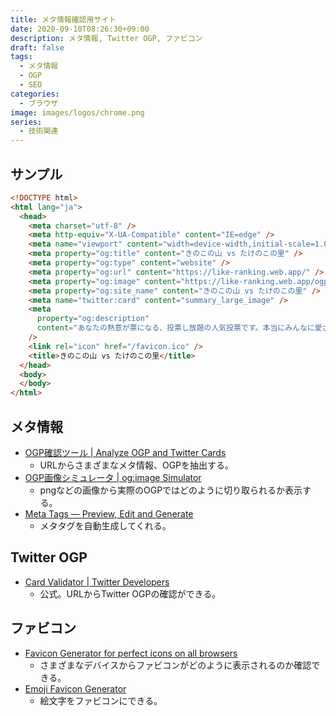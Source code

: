 ```yaml
---
title: メタ情報確認用サイト
date: 2020-09-10T08:26:30+09:00
description: メタ情報, Twitter OGP, ファビコン
draft: false
tags:
  - メタ情報
  - OGP
  - SEO
categories:
  - ブラウザ
image: images/logos/chrome.png
series:
  - 技術関連
---
```


## サンプル

```html
<!DOCTYPE html>
<html lang="ja">
  <head>
    <meta charset="utf-8" />
    <meta http-equiv="X-UA-Compatible" content="IE=edge" />
    <meta name="viewport" content="width=device-width,initial-scale=1.0" />
    <meta property="og:title" content="きのこの山 vs たけのこの里" />
    <meta property="og:type" content="website" />
    <meta property="og:url" content="https://like-ranking.web.app/" />
    <meta property="og:image" content="https://like-ranking.web.app/ogp.png" />
    <meta property="og:site_name" content="きのこの山 vs たけのこの里" />
    <meta name="twitter:card" content="summary_large_image" />
    <meta
      property="og:description"
      content="あなたの熱意が票になる、投票し放題の人気投票です。本当にみんなに愛されているのはどっちだ！？"
    />
    <link rel="icon" href="/favicon.ico" />
    <title>きのこの山 vs たけのこの里</title>
  </head>
  <body>
  </body>
</html>
```

## メタ情報

- [OGP確認ツール \| Analyze OGP and Twitter Cards](https://ogp.buta3.net/)
  - URLからさまざまなメタ情報、OGPを抽出する。
- [OGP画像シミュレータ \| og:image Simulator](http://ogimage.tsmallfield.com/)
  - pngなどの画像から実際のOGPではどのように切り取られるか表示する。
- [Meta Tags — Preview, Edit and Generate](https://metatags.io/)
  - メタタグを自動生成してくれる。

## Twitter OGP

- [Card Validator \| Twitter Developers](https://cards-dev.twitter.com/validator)
  - 公式。URLからTwitter OGPの確認ができる。

## ファビコン

- [Favicon Generator for perfect icons on all browsers](https://realfavicongenerator.net/)
  - さまざまなデバイスからファビコンがどのように表示されるのか確認できる。
- [Emoji Favicon Generator](https://deerboy.github.io/emoji-favicon-generator/)
  - 絵文字をファビコンにできる。
